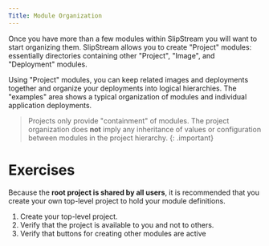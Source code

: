```yaml
---
Title: Module Organization
---
```


Once you have more than a few modules within SlipStream you will want
to start organizing them.  SlipStream allows you to create "Project"
modules: essentially directories containing other "Project", "Image",
and "Deployment" modules.

Using "Project" modules, you can keep related images and deployments
together and organize your deployments into logical hierarchies.  The
"examples" area shows a typical organization of modules and individual
application deployments.

> Projects only provide "containment" of modules.  The project
> organization does **not** imply any inheritance of values or
> configuration between modules in the project hierarchy. 
{: .important}

# Exercises 

Because the **root project is shared by all users**, it is recommended
that you create your own top-level project to hold your module
definitions.

  1. Create your top-level project.
  2. Verify that the project is available to you and not to others. 
  3. Verify that buttons for creating other modules are active

